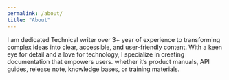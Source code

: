 ```yaml
---
permalink: /about/
title: "About"
---
```


I am dedicated Technical writer over 3+ year of experience to transforming complex ideas into clear, accessible, and user-friendly content. With a keen eye for detail and a love for technology, I specialize in creating documentation that empowers users. whether it’s product manuals, API guides, release note, knowledge bases, or training materials.
